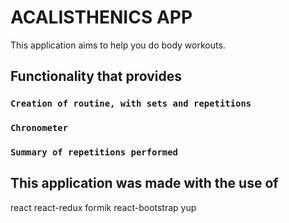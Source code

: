 # ACALISTHENICS APP

This application aims to help you do body workouts.

## Functionality that provides

### `Creation of routine, with sets and repetitions`

### `Chronometer`

### `Summary of repetitions performed`

## This application was made with the use of

react
react-redux
formik
react-bootstrap
yup
